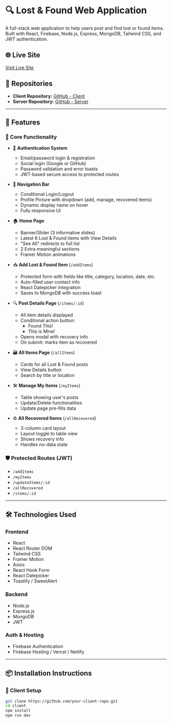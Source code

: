 # 🔍 Lost & Found Web Application

A full-stack web application to help users post and find lost or found items. Built with React, Firebase, Node.js, Express, MongoDB, Tailwind CSS, and JWT authentication.

## 🌐 Live Site

[Visit Live Site](https://your-live-site-link.com)

## 📁 Repositories

- **Client Repository:** [GitHub - Client](https://github.com/your-client-repo)
- **Server Repository:** [GitHub - Server](https://github.com/your-server-repo)

---

## 📌 Features

### 🔧 Core Functionality

- 🔐 **Authentication System**
  - Email/password login & registration
  - Social login (Google or GitHub)
  - Password validation and error toasts
  - JWT-based secure access to protected routes

- 🧭 **Navigation Bar**
  - Conditional Login/Logout
  - Profile Picture with dropdown (add, manage, recovered items)
  - Dynamic display name on hover
  - Fully responsive UI

- 🏠 **Home Page**
  - Banner/Slider (3 informative slides)
  - Latest 6 Lost & Found items with View Details
  - "See All" redirects to full list
  - 2 Extra meaningful sections
  - Framer Motion animations

- 📥 **Add Lost & Found Item** (`/addItems`)
  - Protected form with fields like title, category, location, date, etc.
  - Auto-filled user contact info
  - React Datepicker integration
  - Saves to MongoDB with success toast

- 🔍 **Post Details Page** (`/items/:id`)
  - All item details displayed
  - Conditional action button:
    - Found This!
    - This is Mine!
  - Opens modal with recovery info
  - On submit: marks item as recovered

- 🗃️ **All Items Page** (`/allItems`)
  - Cards for all Lost & Found posts
  - View Details button
  - Search by title or location

- 🛠️ **Manage My Items** (`/myItems`)
  - Table showing user's posts
  - Update/Delete functionalities
  - Update page pre-fills data

- ♻️ **All Recovered Items** (`/allRecovered`)
  - 3-column card layout
  - Layout toggle to table view
  - Shows recovery info
  - Handles no-data state

### 🛡️ Protected Routes (JWT)

- `/addItems`
- `/myItems`
- `/updateItems/:id`
- `/allRecovered`
- `/items/:id`

---

## 🛠️ Technologies Used

### Frontend
- React
- React Router DOM
- Tailwind CSS
- Framer Motion
- Axios
- React Hook Form
- React Datepicker
- Toastify / SweetAlert

### Backend
- Node.js
- Express.js
- MongoDB
- JWT

### Auth & Hosting
- Firebase Authentication
- Firebase Hosting / Vercel / Netlify

---

## 📦 Installation Instructions

### 🔻 Client Setup

```bash
git clone https://github.com/your-client-repo.git
cd client
npm install
npm run dev
